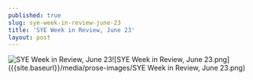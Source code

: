 ```yaml
---
published: true
slug: sye-week-in-review-june-23
title: 'SYE Week in Review, June 23'
layout: post
---
```

![SYE Week in Review, June 23]({{site.baseurl}}/media/prose-images/SYE%20Week%20in%20Review%2C%20June%2023.png)![SYE Week in Review, June 23.png]({{site.baseurl}}/media/prose-images/SYE Week in Review, June 23.png)

